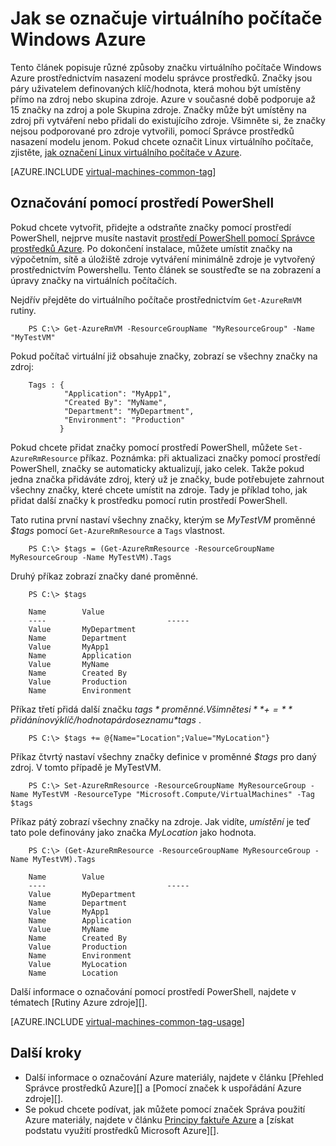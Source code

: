 <properties
   pageTitle="Jak se označuje virtuálního počítače | Microsoft Azure"
   description="Další informace o označování virtuálního počítače Windows vytvořené v Azure pomocí Správce prostředků nasazení modelu"
   services="virtual-machines-windows"
   documentationCenter=""
   authors="mmccrory"
   manager="timlt"
   editor="tysonn"
   tags="azure-resource-manager"/>

<tags
   ms.service="virtual-machines-windows"
   ms.devlang="na"
   ms.topic="article"
   ms.tgt_pltfrm="vm-windows"
   ms.workload="infrastructure-services"
   ms.date="07/05/2016"
   ms.author="memccror"/>

# <a name="how-to-tag-a-windows-virtual-machine-in-azure"></a>Jak se označuje virtuálního počítače Windows Azure


Tento článek popisuje různé způsoby značku virtuálního počítače Windows Azure prostřednictvím nasazení modelu správce prostředků. Značky jsou páry uživatelem definovaných klíč/hodnota, která mohou být umístěny přímo na zdroj nebo skupina zdroje. Azure v současné době podporuje až 15 značky na zdroj a pole Skupina zdroje. Značky může být umístěny na zdroj při vytváření nebo přidali do existujícího zdroje. Všimněte si, že značky nejsou podporované pro zdroje vytvořili, pomocí Správce prostředků nasazení modelu jenom. Pokud chcete označit Linux virtuálního počítače, zjistěte, [jak označení Linux virtuálního počítače v Azure](virtual-machines-linux-tag.md).

[AZURE.INCLUDE [virtual-machines-common-tag](../../includes/virtual-machines-common-tag.md)]

## <a name="tagging-with-powershell"></a>Označování pomocí prostředí PowerShell

Pokud chcete vytvořit, přidejte a odstraňte značky pomocí prostředí PowerShell, nejprve musíte nastavit [prostředí PowerShell pomocí Správce prostředků Azure][]. Po dokončení instalace, můžete umístit značky na výpočetním, sítě a úložiště zdroje vytváření minimálně zdroje je vytvořený prostřednictvím Powershellu. Tento článek se soustřeďte se na zobrazení a úpravy značky na virtuálních počítačích.

Nejdřív přejděte do virtuálního počítače prostřednictvím `Get-AzureRmVM` rutiny.

        PS C:\> Get-AzureRmVM -ResourceGroupName "MyResourceGroup" -Name "MyTestVM"

Pokud počítač virtuální již obsahuje značky, zobrazí se všechny značky na zdroj:

        Tags : {
                "Application": "MyApp1",
                "Created By": "MyName",
                "Department": "MyDepartment",
                "Environment": "Production"
               }

Pokud chcete přidat značky pomocí prostředí PowerShell, můžete `Set-AzureRmResource` příkaz. Poznámka: při aktualizaci značky pomocí prostředí PowerShell, značky se automaticky aktualizují, jako celek. Takže pokud jedna značka přidáváte zdroj, který už je značky, bude potřebujete zahrnout všechny značky, které chcete umístit na zdroje. Tady je příklad toho, jak přidat další značky k prostředku pomocí rutin prostředí PowerShell.

Tato rutina první nastaví všechny značky, kterým se *MyTestVM* proměnné *$tags* pomocí `Get-AzureRmResource` a `Tags` vlastnost.

        PS C:\> $tags = (Get-AzureRmResource -ResourceGroupName MyResourceGroup -Name MyTestVM).Tags

Druhý příkaz zobrazí značky dané proměnné.

        PS C:\> $tags

        Name        Value
        ----                           -----
        Value       MyDepartment
        Name        Department
        Value       MyApp1
        Name        Application
        Value       MyName
        Name        Created By
        Value       Production
        Name        Environment

Příkaz třetí přidá další značku *$tags* proměnné. Všimněte si **+=** přidání nový klíč/hodnota pár do seznamu *$tags* .

        PS C:\> $tags += @{Name="Location";Value="MyLocation"}

Příkaz čtvrtý nastaví všechny značky definice v proměnné *$tags* pro daný zdroj. V tomto případě je MyTestVM.

        PS C:\> Set-AzureRmResource -ResourceGroupName MyResourceGroup -Name MyTestVM -ResourceType "Microsoft.Compute/VirtualMachines" -Tag $tags

Příkaz pátý zobrazí všechny značky na zdroje. Jak vidíte, *umístění* je teď tato pole definovány jako značka *MyLocation* jako hodnota.

        PS C:\> (Get-AzureRmResource -ResourceGroupName MyResourceGroup -Name MyTestVM).Tags

        Name        Value
        ----                           -----
        Value       MyDepartment
        Name        Department
        Value       MyApp1
        Name        Application
        Value       MyName
        Name        Created By
        Value       Production
        Name        Environment
        Value       MyLocation
        Name        Location

Další informace o označování pomocí prostředí PowerShell, najdete v tématech [Rutiny Azure zdroje][].

[AZURE.INCLUDE [virtual-machines-common-tag-usage](../../includes/virtual-machines-common-tag-usage.md)]

## <a name="next-steps"></a>Další kroky

* Další informace o označování Azure materiály, najdete v článku [Přehled Správce prostředků Azure][] a [Pomocí značek k uspořádání Azure zdroje][].
* Se pokud chcete podívat, jak můžete pomocí značek Správa použití Azure materiály, najdete v článku [Principy faktuře Azure][] a [získat podstatu využití prostředků Microsoft Azure][].

[Prostředí PowerShell pomocí Správce prostředků Azure]: ../powershell-azure-resource-manager.md
[Rutiny pro Azure zdroje]: https://msdn.microsoft.com/library/azure/dn757692.aspx
[Azure Přehled Správce zdrojů]: ../azure-resource-manager/resource-group-overview.md
[Používání značek k uspořádání svých prostředcích Azure]: ../resource-group-using-tags.md
[Principy faktuře Azure]: ../billing/billing-understand-your-bill.md
[Získat další informace na využití prostředků Microsoft Azure]: ../billing-usage-rate-card-overview.md
